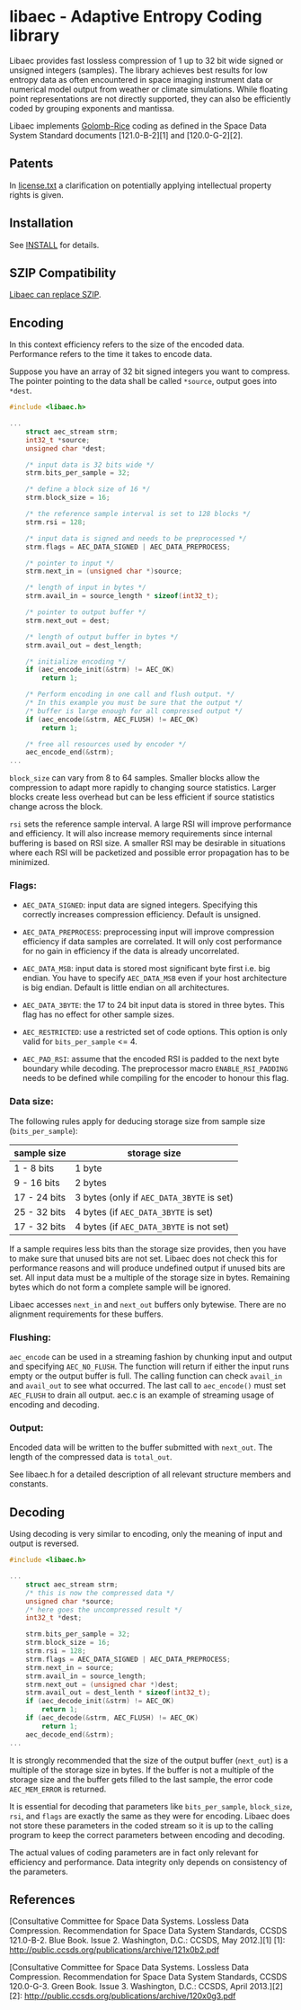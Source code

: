 # libaec - Adaptive Entropy Coding library

Libaec provides fast lossless compression of 1 up to 32 bit wide
signed or unsigned integers (samples). The library achieves best
results for low entropy data as often encountered in space imaging
instrument data or numerical model output from weather or climate
simulations. While floating point representations are not directly
supported, they can also be efficiently coded by grouping exponents
and mantissa.

Libaec implements
[Golomb-Rice](http://en.wikipedia.org/wiki/Golomb_coding) coding as
defined in the Space Data System Standard documents [121.0-B-2][1] and
[120.0-G-2][2].

## Patents

In [license.txt](doc/license.txt) a clarification on potentially
applying intellectual property rights is given.

## Installation

See [INSTALL](INSTALL) for details.

## SZIP Compatibility

[Libaec can replace SZIP](README.SZIP).

## Encoding

In this context efficiency refers to the size of the encoded
data. Performance refers to the time it takes to encode data.

Suppose you have an array of 32 bit signed integers you want to
compress. The pointer pointing to the data shall be called `*source`,
output goes into `*dest`.

```C++
#include <libaec.h>

...
    struct aec_stream strm;
    int32_t *source;
    unsigned char *dest;

    /* input data is 32 bits wide */
    strm.bits_per_sample = 32;

    /* define a block size of 16 */
    strm.block_size = 16;

    /* the reference sample interval is set to 128 blocks */
    strm.rsi = 128;

    /* input data is signed and needs to be preprocessed */
    strm.flags = AEC_DATA_SIGNED | AEC_DATA_PREPROCESS;

    /* pointer to input */
    strm.next_in = (unsigned char *)source;

    /* length of input in bytes */
    strm.avail_in = source_length * sizeof(int32_t);

    /* pointer to output buffer */
    strm.next_out = dest;

    /* length of output buffer in bytes */
    strm.avail_out = dest_length;

    /* initialize encoding */
    if (aec_encode_init(&strm) != AEC_OK)
        return 1;

    /* Perform encoding in one call and flush output. */
    /* In this example you must be sure that the output */
    /* buffer is large enough for all compressed output */
    if (aec_encode(&strm, AEC_FLUSH) != AEC_OK)
        return 1;

    /* free all resources used by encoder */
    aec_encode_end(&strm);
...
```

`block_size` can vary from 8 to 64 samples. Smaller blocks allow the
compression to adapt more rapidly to changing source
statistics. Larger blocks create less overhead but can be less
efficient if source statistics change across the block.

`rsi` sets the reference sample interval. A large RSI will improve
performance and efficiency. It will also increase memory requirements
since internal buffering is based on RSI size. A smaller RSI may be
desirable in situations where each RSI will be packetized and possible
error propagation has to be minimized.

### Flags:

* `AEC_DATA_SIGNED`: input data are signed integers. Specifying this
  correctly increases compression efficiency. Default is unsigned.

* `AEC_DATA_PREPROCESS`: preprocessing input will improve compression
  efficiency if data samples are correlated. It will only cost
  performance for no gain in efficiency if the data is already
  uncorrelated.

* `AEC_DATA_MSB`: input data is stored most significant byte first
  i.e. big endian. You have to specify `AEC_DATA_MSB` even if your host
  architecture is big endian. Default is little endian on all
  architectures.

* `AEC_DATA_3BYTE`: the 17 to 24 bit input data is stored in three
  bytes. This flag has no effect for other sample sizes.

* `AEC_RESTRICTED`: use a restricted set of code options. This option is
  only valid for `bits_per_sample` <= 4.

* `AEC_PAD_RSI`: assume that the encoded RSI is padded to the next byte
  boundary while decoding. The preprocessor macro `ENABLE_RSI_PADDING`
  needs to be defined while compiling for the encoder to honour this
  flag.

### Data size:

The following rules apply for deducing storage size from sample size
(`bits_per_sample`):

 **sample size**  | **storage size**
--- | ---
 1 -  8 bits  | 1 byte
 9 - 16 bits  | 2 bytes
17 - 24 bits  | 3 bytes (only if `AEC_DATA_3BYTE` is set)
25 - 32 bits  | 4 bytes (if `AEC_DATA_3BYTE` is set)
17 - 32 bits  | 4 bytes (if `AEC_DATA_3BYTE` is not set)

If a sample requires less bits than the storage size provides, then
you have to make sure that unused bits are not set. Libaec does not
check this for performance reasons and will produce undefined output
if unused bits are set. All input data must be a multiple of the
storage size in bytes. Remaining bytes which do not form a complete
sample will be ignored.

Libaec accesses `next_in` and `next_out` buffers only bytewise. There
are no alignment requirements for these buffers.

### Flushing:

`aec_encode` can be used in a streaming fashion by chunking input and
output and specifying `AEC_NO_FLUSH`. The function will return if either
the input runs empty or the output buffer is full. The calling
function can check `avail_in` and `avail_out` to see what occurred. The
last call to `aec_encode()` must set `AEC_FLUSH` to drain all
output. aec.c is an example of streaming usage of encoding and
decoding.

### Output:

Encoded data will be written to the buffer submitted with
`next_out`. The length of the compressed data is `total_out`.

See libaec.h for a detailed description of all relevant structure
members and constants.


## Decoding

Using decoding is very similar to encoding, only the meaning of input
and output is reversed.

```C++
#include <libaec.h>

...
    struct aec_stream strm;
    /* this is now the compressed data */
    unsigned char *source;
    /* here goes the uncompressed result */
    int32_t *dest;

    strm.bits_per_sample = 32;
    strm.block_size = 16;
    strm.rsi = 128;
    strm.flags = AEC_DATA_SIGNED | AEC_DATA_PREPROCESS;
    strm.next_in = source;
    strm.avail_in = source_length;
    strm.next_out = (unsigned char *)dest;
    strm.avail_out = dest_lenth * sizeof(int32_t);
    if (aec_decode_init(&strm) != AEC_OK)
        return 1;
    if (aec_decode(&strm, AEC_FLUSH) != AEC_OK)
        return 1;
    aec_decode_end(&strm);
...
```

It is strongly recommended that the size of the output buffer
(`next_out`) is a multiple of the storage size in bytes. If the buffer
is not a multiple of the storage size and the buffer gets filled to
the last sample, the error code `AEC_MEM_ERROR` is returned.

It is essential for decoding that parameters like `bits_per_sample`,
`block_size`, `rsi`, and `flags` are exactly the same as they were for
encoding. Libaec does not store these parameters in the coded stream
so it is up to the calling program to keep the correct parameters
between encoding and decoding.

The actual values of coding parameters are in fact only relevant for
efficiency and performance. Data integrity only depends on consistency
of the parameters.


## References

[Consultative Committee for Space Data Systems. Lossless Data
Compression. Recommendation for Space Data System Standards, CCSDS
121.0-B-2. Blue Book. Issue 2. Washington, D.C.: CCSDS, May 2012.][1]
[1]: http://public.ccsds.org/publications/archive/121x0b2.pdf

[Consultative Committee for Space Data Systems. Lossless Data
Compression.  Recommendation for Space Data System Standards, CCSDS
120.0-G-3. Green Book. Issue 3. Washington, D.C.: CCSDS, April 2013.][2]
[2]: http://public.ccsds.org/publications/archive/120x0g3.pdf
